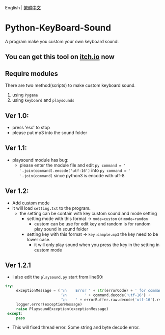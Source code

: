 English | [繁體中文](README_TCH.md)
# Python-KeyBoard-Sound
A program make you custom your own keyboard sound.

## You can get this tool on [itch.io](https://jingshing.itch.io/keyboard-sound-player) now

## Require modules
There are two method(scripts) to make custom keyboard sound.

1. using ```Pygame```
2. using ```keyboard``` and ```playsounds```

## Ver 1.0:
* press 'esc' to stop
* please put mp3 into the sound folder

## Ver 1.1:
* playsound module has bug:
  * please enter the module file and edit ```py command = ' '.join(command).encode('utf-16')``` into ```py command = ' '.join(command)``` since python3 is encode with utf-8

## Ver 1.2:
* Add custom mode
* it will load ```setting.txt``` to the program.
  * the setting can be contain with key custom sound and mode setting
    * setting mode with this format $\rightarrow$ ```mode=custom``` or ```mode=random```
      * custom can be use for edit key and random is for random play sound in sound folder
    * setting key with this format $\rightarrow$ ```key:sample.mp3``` the key need to be lower case.
      * it will only play sound when you press the key in the setting in custom mode

## Ver 1.2.1
* I also edit the ```playsound.py``` start from line60:
```py
try:
     exceptionMessage = ('\n    Error ' + str(errorCode) + ' for command:'
                         '\n        ' + command.decode('utf-16') +
                         '\n    ' + errorBuffer.raw.decode('utf-16').rstrip('\0'))
     logger.error(exceptionMessage)
     raise PlaysoundException(exceptionMessage)
 except:
     pass
```
* This will fixed thread error. Some string and byte decode error.
